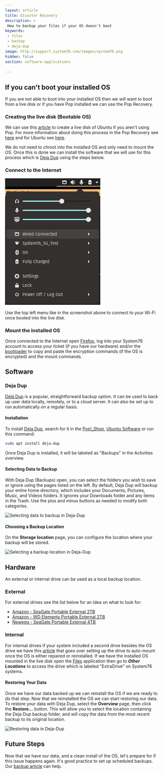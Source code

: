 ```yaml
---
layout: article
title: Disaster Recovery
description: >
 How to backup your files if your OS doesn't boot
keywords:
 - files
 - backup
 - deja-dup
image: http://support.system76.com/images/system76.png
hidden: false
section: software-applications

---
```


## If you can't boot your installed OS

If you are not able to boot into your installed OS then we will want to boot from a live disk or if you have Pop installed we can use the Pop Recovery.

### Creating the live disk (Bootable OS)

We can use this [article](/articles/live-disk) to create a live disk of Ubuntu if you aren't using Pop. For more information about doing this process in the Pop Recovery see [here](/articles/pop-recovery) and for Ubuntu see [here](/articles/bootloader).

We do not need to chroot into the installed OS and only need to mount the OS. Once this is done we can install the software that we will use for this process which is <u>Deja Dup</u> using the steps below. 

### Connect to the Internet

![Top Left Menu](/images/disaster-recovery/Dialog.png)

Use the top left menu like in the screenshot above to connect to your Wi-Fi once booted into the live disk. 

### Mount the installed OS

Once connected to the Internet open <u>Firefox</u>, log into your System76 account to access your ticket (if you have our hardware) and/or the [bootloader](/articles/bootloader) to copy and paste the encryption commands (if the OS is encrypted) and the mount commands.

## Software 

### Deja Dup

[Déjà Dup](https://wiki.gnome.org/Apps/DejaDup) is a popular, straightforward backup option. It can be used to back up user data locally, remotely, or to a cloud server. It can also be set up to run automatically on a regular basis.

#### Installation

To install <u>Deja Dup</u>, search for it in the <u>Pop!\_Shop</u>, <u>Ubuntu Software</u> or run this command:

```bash
sudo apt install deja-dup
```

Once Deja Dup is installed, it will be labeled as "Backups" in the Activities overview.

#### Selecting Data to Backup

With Deja Dup (Backups) open, you can select the folders you wish to save or ignore using the pages listed on the left. By default, Deja Dup will backup your entire home directory, which includes your Documents, Pictures, Music, and Videos folders. It ignores your Downloads folder and any items in the Trash. Use the plus and minus buttons as needed to modify both categories.

![Selecting data to backup in Deja-Dup](/images/backup/deja_selection.png)

#### Choosing a Backup Location

On the **Storage location** page, you can configure the location where your backup will be stored.

![Selecting a backup location in Deja-Dup](/images/backup/deja_location.png)

## Hardware

An external or internal drive can be used as a local backup location. 

### External

For external drives see the list below for an idea on what to look for:

- [Amazon - SeaGate Portable External 2TB](https://www.amazon.com/Seagate-Portable-External-Hard-Drive/dp/B07CRG94G3)
- [Amazon - WD Elements Portable External 2TB](https://www.amazon.com/Western-Digital-Elements-Portable-External/dp/B06W55K9N6)
- [Newegg - SeaGate Portable External 4TB](https://www.newegg.com/seagate-model-stea4000400-4tb/p/N82E16822178817)

### Internal

For internal drives if your system included a second drive besides the OS drive we have this [article](/articles/extra-drive/) that goes over setting up the drive to auto-mount once the OS is either repaired or reinstalled. If we have the installed OS mounted in the live disk open the <u>Files</u> application then go to ***Other Locations*** to access the drive which is labeled "ExtraDrive" on System76 systems.

#### Restoring Your Data

Once we have our data backed up we can reinstall the OS if we are ready to do that step. Now that we reinstalled the OS we can start restoring our data. To restore your data with Deja Dup, select the **Overview** page, then click the **Restore...** button. This will allow you to select the location containing the Deja Dup backup folder, and will copy the data from the most recent backup to its original location.

![Restoring data in Deja-Dup](/images/backup/deja_overview.png)

## Future Steps

Now that we have our data, and a clean install of the OS, let's prepare for if this issue happens again. It's good practice to set up scheduled backups. Our [backup article](/articles/backup-files) can help.

